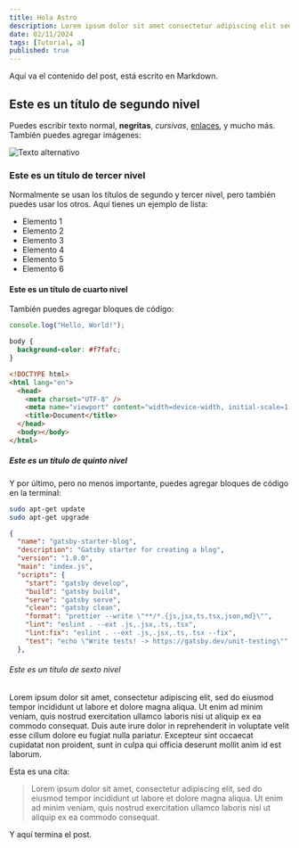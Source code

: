 ```yaml
---
title: Hola Astro
description: Lorem ipsum dolor sit amet consectetur adipiscing elit sed do eiusmod tempor incididunt ut labore et dolore magna aliqua ut enim ad minim veniam quis nostrud
date: 02/11/2024
tags: [Tutorial, a]
published: true
---
```


Aquí va el contenido del post, está escrito en Markdown.

## Este es un título de segundo nivel

Puedes escribir texto normal, **negritas**, _cursivas_, [enlaces](https://www.google.com), y mucho más. También puedes agregar imágenes:

![Texto alternativo](https://via.placeholder.com/250)

### Este es un título de tercer nivel

Normalmente se usan los títulos de segundo y tercer nivel, pero también puedes usar los otros. Aquí tienes un ejemplo de lista:

- Elemento 1
- Elemento 2
- Elemento 3
- Elemento 4
- Elemento 5
- Elemento 6

#### Este es un título de cuarto nivel

También puedes agregar bloques de código:

```javascript
console.log("Hello, World!");
```

```css
body {
  background-color: #f7fafc;
}
```

```html
<!DOCTYPE html>
<html lang="en">
  <head>
    <meta charset="UTF-8" />
    <meta name="viewport" content="width=device-width, initial-scale=1.0" />
    <title>Document</title>
  </head>
  <body></body>
</html>
```

##### Este es un título de quinto nivel

Y por último, pero no menos importante, puedes agregar bloques de código en la terminal:

```bash
sudo apt-get update
sudo apt-get upgrade
```

```json
{
  "name": "gatsby-starter-blog",
  "description": "Gatsby starter for creating a blog",
  "version": "1.0.0",
  "main": "index.js",
  "scripts": {
    "start": "gatsby develop",
    "build": "gatsby build",
    "serve": "gatsby serve",
    "clean": "gatsby clean",
    "format": "prettier --write \"**/*.{js,jsx,ts,tsx,json,md}\"",
    "lint": "eslint . --ext .js,.jsx,.ts,.tsx",
    "lint:fix": "eslint . --ext .js,.jsx,.ts,.tsx --fix",
    "test": "echo \"Write tests! -> https://gatsby.dev/unit-testing\""
  },
```

###### Este es un título de sexto nivel

Lorem ipsum dolor sit amet, consectetur adipiscing elit, sed do eiusmod tempor incididunt ut labore et dolore magna aliqua. Ut enim ad minim veniam, quis nostrud exercitation ullamco laboris nisi ut aliquip ex ea commodo consequat. Duis aute irure dolor in reprehenderit in voluptate velit esse cillum dolore eu fugiat nulla pariatur. Excepteur sint occaecat cupidatat non proident, sunt in culpa qui officia deserunt mollit anim id est laborum.

Esta es una cita:

> Lorem ipsum dolor sit amet, consectetur adipiscing elit, sed do eiusmod tempor incididunt ut labore et dolore magna aliqua. Ut enim ad minim veniam, quis nostrud exercitation ullamco laboris nisi ut aliquip ex ea commodo consequat.

Y aquí termina el post.
